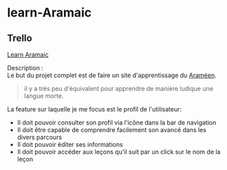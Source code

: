 # learn-Aramaic

## Trello
[Learn Aramaic](https://trello.com/b/3KrufGM3/learn-aramic)


Description :<br>
Le but du projet complet est de faire un site d'apprentissage du [Araméen](https://en.wikipedia.org/wiki/Aramaic_language).

> il y a très peu d'équivalent pour apprendre de manière ludique une langue morte.

La feature sur laquelle je me focus est le profil de l'utilisateur:

- Il doit pouvoir consulter son profil via l'icône dans la bar de navigation
- Il doit être capable de comprendre facilement son avancé dans les divers parcours
- Il doit pouvoir éditer ses informations
- Il doit pouvoir accéder aux leçons qu'il suit par un click sur le nom de la leçon
